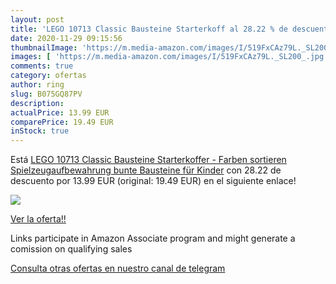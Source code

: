 ```yaml
---
layout: post
title: 'LEGO 10713 Classic Bausteine Starterkoff al 28.22 % de descuento'
date: 2020-11-29 09:15:56
thumbnailImage: 'https://m.media-amazon.com/images/I/519FxCAz79L._SL200_.jpg'
images: [ 'https://m.media-amazon.com/images/I/519FxCAz79L._SL200_.jpg' ]
comments: true
category: ofertas
author: ring
slug: B075GQ87PV
description:
actualPrice: 13.99 EUR
comparePrice: 19.49 EUR
inStock: true
---
```


Está [LEGO 10713 Classic Bausteine Starterkoffer - Farben sortieren  Spielzeugaufbewahrung  bunte Bausteine für Kinder](https://www.amazon.de/dp/B075GQ87PV/?tag=tolees0ca-21) con 28.22 de descuento por 13.99 EUR (original: 19.49 EUR) en el siguiente enlace!

[![](https://m.media-amazon.com/images/I/519FxCAz79L._SL200_.jpg)](https://www.amazon.de/dp/B075GQ87PV/?tag=tolees0ca-21)

[Ver la oferta!!](https://www.amazon.de/dp/B075GQ87PV/?tag=tolees0ca-21)

Links participate in Amazon Associate program and might generate a comission on qualifying sales

[Consulta otras ofertas en nuestro canal de telegram](https://t.me/s/ofertas25)

